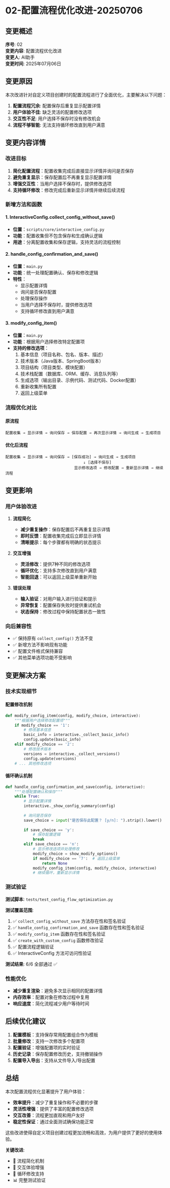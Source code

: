 # 02-配置流程优化改进-20250706

## 变更概述

**序号**: 02  
**变更内容**: 配置流程优化改进  
**变更人**: AI助手  
**变更时间**: 2025年07月06日  

## 变更原因

本次改进针对自定义项目创建时的配置流程进行了全面优化，主要解决以下问题：

1. **配置流程冗余**: 配置保存后重复显示配置详情
2. **用户体验不佳**: 缺乏灵活的配置修改选项
3. **交互性不足**: 用户选择不保存时没有修改机会
4. **流程不够智能**: 无法支持循环修改直到用户满意

## 变更内容详情

### 改进目标

1. **简化配置流程**：配置收集完成后直接显示详情并询问是否保存
2. **避免重复显示**：保存配置后不再重复显示配置详情
3. **增强交互性**：当用户选择不保存时，提供修改选项
4. **支持循环修改**：修改完成后重新显示详情并继续后续流程

### 新增方法和函数

#### 1. InteractiveConfig.collect_config_without_save()
- **位置**：`scripts/core/interactive_config.py`
- **功能**：配置收集但不包含保存和生成确认逻辑
- **用途**：分离配置收集和保存逻辑，支持灵活的流程控制

#### 2. handle_config_confirmation_and_save()
- **位置**：`main.py`
- **功能**：统一处理配置确认、保存和修改逻辑
- **特性**：
  - 显示配置详情
  - 询问是否保存配置
  - 处理保存操作
  - 当用户选择不保存时，提供修改选项
  - 支持循环修改直到用户满意

#### 3. modify_config_item()
- **位置**：`main.py`
- **功能**：根据用户选择修改特定配置项
- **支持的修改选项**：
  1. 基本信息（项目名称、包名、版本、描述）
  2. 技术版本（Java版本、SpringBoot版本）
  3. 项目结构（项目类型、模块配置）
  4. 技术栈配置（数据库、ORM、缓存、消息队列等）
  5. 生成选项（输出目录、示例代码、测试代码、Docker配置）
  6. 重新收集所有配置
  7. 返回上级菜单

### 流程优化对比

#### 原流程
```
配置收集 → 显示详情 → 询问保存 → 保存配置 → 再次显示详情 → 询问生成 → 生成项目
```

#### 优化后流程
```
配置收集 → 显示详情 → 询问保存 → [保存成功] → 询问生成 → 生成项目
                                  ↓ [选择不保存]
                              显示修改选项 → 修改配置 → 重新显示详情 → 继续流程
```

## 变更影响

### 用户体验改进

1. **流程简化**
   - **减少重复操作**：保存配置后不再重复显示详情
   - **即时反馈**：配置收集完成后立即显示详情
   - **清晰提示**：每个步骤都有明确的状态提示

2. **交互增强**
   - **灵活修改**：提供7种不同的修改选项
   - **循环优化**：支持多次修改直到用户满意
   - **智能回退**：可以返回上级菜单重新开始

3. **错误处理**
   - **输入验证**：对用户输入进行验证和提示
   - **异常恢复**：配置保存失败时提供重试机会
   - **状态保持**：修改过程中保持配置状态一致性

### 向后兼容性

- ✅ 保持原有 `collect_config()` 方法不变
- ✅ 新增方法不影响现有功能
- ✅ 配置文件格式保持兼容
- ✅ 其他菜单选项功能不受影响

## 变更解决方案

### 技术实现细节

#### 配置修改机制

```python
def modify_config_item(config, modify_choice, interactive):
    """根据用户选择修改配置项"""
    if modify_choice == '1':
        # 修改基本信息
        basic_info = interactive._collect_basic_info()
        config.update(basic_info)
    elif modify_choice == '2':
        # 修改技术版本
        versions = interactive._collect_versions()
        config.update(versions)
    # ... 其他修改选项
```

#### 循环确认机制

```python
def handle_config_confirmation_and_save(config, interactive):
    """处理配置确认和保存"""
    while True:
        # 显示配置详情
        interactive._show_config_summary(config)
        
        # 询问是否保存
        save_choice = input("是否保存此配置？ [y/n]: ").strip().lower()
        
        if save_choice == 'y':
            # 保存配置逻辑
            break
        elif save_choice == 'n':
            # 显示修改选项并处理修改
            modify_choice = show_modify_options()
            if modify_choice == '7':  # 返回上级菜单
                return None
            modify_config_item(config, modify_choice, interactive)
            # 继续循环，重新显示详情
```

### 测试验证

**测试脚本**: `tests/test_config_flow_optimization.py`

**测试覆盖范围**:

1. ✅ `collect_config_without_save` 方法存在性和签名验证
2. ✅ `handle_config_confirmation_and_save` 函数存在性和签名验证
3. ✅ `modify_config_item` 函数存在性和签名验证
4. ✅ `create_with_custom_config` 函数修改验证
5. ✅ 配置流程逻辑验证
6. ✅ InteractiveConfig 方法可访问性验证

**测试结果**: 6/6 全部通过 ✅

### 性能优化

- **减少重复渲染**：避免多次显示相同的配置详情
- **内存效率**：配置对象在修改过程中复用
- **响应速度**：简化流程减少用户等待时间

## 后续优化建议

1. **配置模板**：支持保存常用配置组合作为模板
2. **批量修改**：支持一次修改多个配置项
3. **配置验证**：增强配置项的实时验证
4. **历史记录**：保存配置修改历史，支持撤销操作
5. **配置导入导出**：支持从文件导入/导出配置

## 总结

本次配置流程优化显著提升了用户体验：

- **效率提升**：减少了重复操作和不必要的步骤
- **灵活性增强**：提供了丰富的配置修改选项
- **交互改善**：流程更加直观和用户友好
- **稳定性保证**：通过全面测试确保功能正常

这些改进使得自定义项目创建过程更加流畅和高效，为用户提供了更好的使用体验。

**关键改进**:
- 🔧 流程简化机制
- 🎯 交互体验增强
- 🔄 循环修改支持
- 📊 完整测试验证